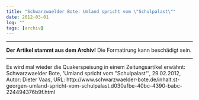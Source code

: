 ```yaml
---
title: "Schwarzwaelder Bote: Umland spricht vom \"Schulpalast\""
date: 2012-03-01
log: ""
tags: [archiv]
---
```

<hr><b>Der Artikel stammt aus dem Archiv!</b> Die Formatirung kann beschädigt sein.<hr>
Es wird mal wieder die Quakerspeisung in einem Zeitungsartikel erwähnt: Schwarzwaelder Bote, 'Umland spricht vom "Schulpalast"', 29.02.2012, Autor: Dieter Vaas, URL: http://www.schwarzwaelder-bote.de/inhalt.st-georgen-umland-spricht-vom-schulpalast.d030afbe-40bc-4390-babc-224494376b9f.html
